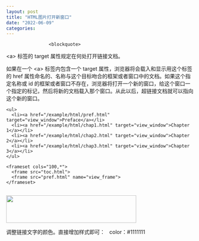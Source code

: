 ```yaml
---
layout: post
title: "HTML图片打开新窗口"
date: "2022-06-09"
categories: 
---
```


                    <blockquote> 
 <p>&lt;a&gt; 标签的 target 属性规定在何处打开链接文档。</p> 
 <p>如果在一个 &lt;a&gt; 标签内包含一个 target 属性，浏览器将会载入和显示用这个标签的 href 属性命名的、名称与这个目标吻合的框架或者窗口中的文档。如果这个指定名称或 id 的框架或者窗口不存在，浏览器将打开一个新的窗口，给这个窗口一个指定的标记，然后将新的文档载入那个窗口。从此以后，超链接文档就可以指向这个新的窗口。</p> 
 <pre><code class="language-html">&lt;ul&gt;
  &lt;li&gt;&lt;a href="/example/html/pref.html" target="view_window"&gt;Preface&lt;/a&gt;&lt;/li&gt;
  &lt;li&gt;&lt;a href="/example/html/chap1.html" target="view_window"&gt;Chapter 1&lt;/a&gt;&lt;/li&gt;
  &lt;li&gt;&lt;a href="/example/html/chap2.html" target="view_window"&gt;Chapter 2&lt;/a&gt;&lt;/li&gt;
  &lt;li&gt;&lt;a href="/example/html/chap3.html" target="view_window"&gt;Chapter 3&lt;/a&gt;&lt;/li&gt;
&lt;/ul&gt;</code></pre> 
 <pre><code class="language-html">&lt;frameset cols="100,*"&gt;
  &lt;frame src="toc.html"&gt;
  &lt;frame src="pref.html" name="view_frame"&gt;
&lt;/frameset&gt; </code></pre> 
 <p style="text-align:center;"><img alt="" src="https://img-blog.csdnimg.cn/cc33c89064a049db864c7e28126eeddc.png?x-oss-process=image/watermark,type_d3F5LXplbmhlaQ,shadow_50,text_Q1NETiBA6K645aKo44Gu5bCP6J206J22,size_20,color_FFFFFF,t_70,g_se,x_16"></p> 
 <p><img alt="" height="74" src="https://img-blog.csdnimg.cn/1141255eabc744908e804862e561693a.png?x-oss-process=image/watermark,type_d3F5LXplbmhlaQ,shadow_50,text_Q1NETiBA6K645aKo44Gu5bCP6J206J22,size_9,color_FFFFFF,t_70,g_se,x_16" width="350"></p> 
 <p>调整链接文字的颜色。直接增加样式即可：   color：#1111111</p> 
</blockquote> 
<p></p> 
<p></p>
                
